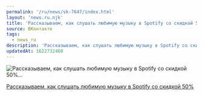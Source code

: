 ```yaml
---
permalink: '/ru/news/vk-7647/index.html'
layout: 'news.ru.njk'
title: 'Рассказываем, как слушать любимую музыку в Spotify со скидкой 50%…'
source: ВКонтакте
tags:
  - news_ru
description: 'Рассказываем, как слушать любимую музыку в Spotify со скидкой 50%…'
updatedAt: 1622732460
---
```

![Рассказываем, как слушать любимую музыку в Spotify со скидкой 50%…](https://sun9-41.userapi.com/sun9-16/impg/BqmgWW8ZMOj4oX7zbK3acRF7MAT3E2orN0y-yQ/WbpGB9qpOYw.jpg?size=1280x720&quality=96&sign=b2f3ec90a186a78cc26be04084425517&c_uniq_tag=E-h7cAMiYh4oHspqSTkyDGUbYDq2Hwo3J_hDNep-dNg&type=album)

[Рассказываем, как слушать любимую музыку в Spotify со скидкой 50%](https://m.vk.com/@physvsu-spotify-for-students)
